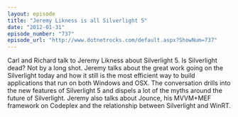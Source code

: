 ```yaml
---
layout: episode
title: "Jeremy Likness is all Silverlight 5"
date: "2012-01-31"
episode_number: "737"
episode_url: "http://www.dotnetrocks.com/default.aspx?ShowNum=737"
---
```


Carl and Richard talk to Jeremy Likness about Silverlight 5. Is Silverlight dead? Not by a long shot. Jeremy talks about the great work going on the Silverlight today and how it still is the most efficient way to build applications that run on both Windows and OSX. The conversation drills into the new features of Silverlight 5 and dispels a lot of the myths around the future of Silverlight. Jeremy also talks about Jounce, his MVVM+MEF framework on Codeplex and the relationship between Silverlight and WinRT.
